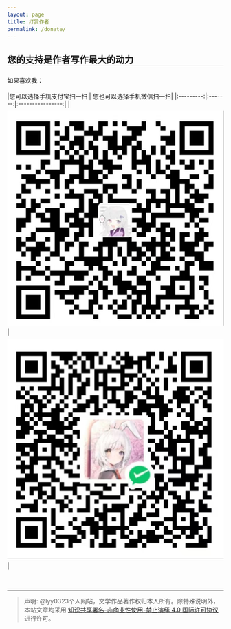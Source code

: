 ```yaml
---
layout: page
title: 打赏作者
permalink: /donate/
---
```


<style type="text/css">
img {
    max-width: 100%;
    padding: 0.5em 0;
    margin: auto;
    display: block;
}

h2 {
    margin: 1.4em 0 1.1em;
    border-bottom: 1px solid #D4D4D4;
}

p {
    margin: 0 0 1.234em;
}
</style>

## 您的支持是作者写作最大的动力

如果喜欢我：

|您可以选择手机支付宝扫一扫 | 您也可以选择手机微信扫一扫|
|:---------:|:-------:|:----------------:|
| ![支付宝转账二维码](/assets/imgs/ali_pay.jpg) | ![微信转账二维码](/assets/imgs/wechat_pay.jpg)| 

<br />

---

> 声明: @lyy0323个人网站，文学作品著作权归本人所有。除特殊说明外，本站文章均采用 <a rel="license" href="https://creativecommons.org/licenses/by-nc-nd/4.0/deed.zh"> 知识共享署名-非商业性使用-禁止演绎 4.0 国际许可协议 </a>进行许可。
